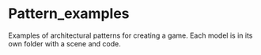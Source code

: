 # Pattern_examples
Examples of architectural patterns for creating a game.
Each model is in its own folder with a scene and code.
